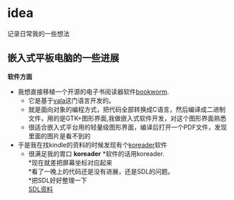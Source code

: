 # idea
记录日常我的一些想法
## 嵌入式平板电脑的一些进展
**软件方面** <br> 
* 我想直接移植一个开源的电子书阅读器软件[bookworm](https://github.com/babluboy/bookworm).<br>
	* 它是基于[vala](https://github.com/GNOME/vala)这门语言开发的。<br>
	* 就是面向对象的编程方式，把代码全部转换成C语言，然后编译成二进制文件，用的是GTK+图形界面,我做嵌入式软件开发，对这个图形界面熟悉 
	* 很适合嵌入式平台用的轻量级图形界面，编译后打开一个PDF文件，发现里面的图片是看不到的
* 于是我在找kindle的资料的时候发现有个[koreader](https://github.com/koreader/koreader)软件
	* 很满足我的胃口
**koreader**
*软件的话用koreader.<br>
*现在就差把屏幕坐标对应起来<br>
*看了一晚上的代码还是没有进展，还是SDL的问题。<br>
*把SDL好好整理一下<br>
[SDL资料](https://tieba.baidu.com/p/2682080782?red_tag=2799053608#)
